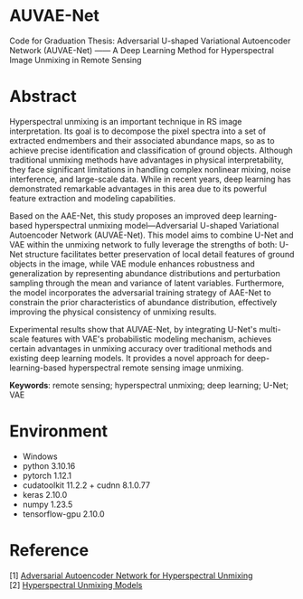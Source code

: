 # AUVAE-Net
Code for Graduation Thesis: Adversarial U-shaped Variational Autoencoder Network (AUVAE-Net) —— A Deep Learning Method for Hyperspectral Image Unmixing in Remote Sensing

# Abstract
<p>
Hyperspectral unmixing is an important technique in RS image interpretation. Its goal is to decompose the pixel spectra into a set of extracted endmembers and their associated abundance maps, so as to achieve precise identification and classification of ground objects. Although traditional unmixing methods have advantages in physical interpretability, they face significant limitations in handling complex nonlinear mixing, noise interference, and large-scale data. While in recent years, deep learning has demonstrated remarkable advantages in this area due to its powerful feature extraction and modeling capabilities.
</p>
<p>
Based on the AAE-Net, this study proposes an improved deep learning-based hyperspectral unmixing model—Adversarial U-shaped Variational Autoencoder Network (AUVAE-Net). This model aims to combine U-Net and VAE within the unmixing network to fully leverage the strengths of both: U-Net structure facilitates better preservation of local detail features of ground objects in the image, while VAE module enhances robustness and generalization by representing abundance distributions and perturbation sampling through the mean and variance of latent variables. Furthermore, the model incorporates the adversarial training strategy of AAE-Net to constrain the prior characteristics of abundance distribution, effectively improving the physical consistency of unmixing results.
</p>
<p>
Experimental results show that AUVAE-Net, by integrating U-Net's multi-scale features with VAE's probabilistic modeling mechanism, achieves certain advantages in unmixing accuracy over traditional methods and existing deep learning models. It provides a novel approach for deep-learning-based hyperspectral remote sensing image unmixing.
</p>
<b>Keywords</b>: remote sensing; hyperspectral unmixing; deep learning; U-Net; VAE

# Environment
* Windows
* python 3.10.16
* pytorch 1.12.1
* cudatoolkit 11.2.2 + cudnn 8.1.0.77
* keras 2.10.0
* numpy 1.23.5
* tensorflow-gpu 2.10.0

# Reference
[1] [Adversarial Autoencoder Network for Hyperspectral Unmixing](https://github.com/qiwenjjin/AAENet)<br>
[2] [Hyperspectral Unmixing Models](https://github.com/UPCGIT/Hyperspectral-Unmixing-Models)
